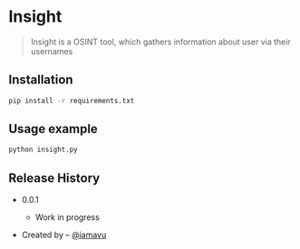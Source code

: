 # Insight
> Insight is a OSINT tool, which gathers information about user via their usernames


## Installation



```sh
pip install -r requirements.txt
```

## Usage example

```sh
python insight.py 
```

## Release History


* 0.0.1
    * Work in progress



* Created by – [@iamavu](https://twitter.com/iamavu)





